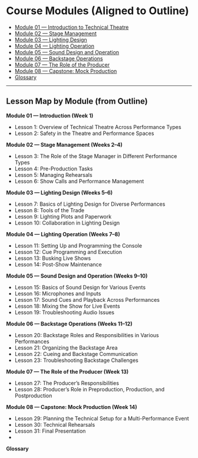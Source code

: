 # Course Modules (Aligned to Outline)

- [Module 01 — Introduction to Technical Theatre](01-introduction.md)
- [Module 02 — Stage Management](02-stage-management.md)
- [Module 03 — Lighting Design](03-lighting-design.md)
- [Module 04 — Lighting Operation](04-lighting-operation.md)
- [Module 05 — Sound Design and Operation](05-sound-design-and-operation.md)
- [Module 06 — Backstage Operations](06-backstage-operations.md)
- [Module 07 — The Role of the Producer](07-producer-role.md)
- [Module 08 — Capstone: Mock Production](08-capstone-mock-production.md)
- [Glossary](00-glossary.md)

---

## Lesson Map by Module (from Outline)

**Module 01 — Introduction (Week 1)**
- Lesson 1: Overview of Technical Theatre Across Performance Types
- Lesson 2: Safety in the Theatre and Performance Spaces

**Module 02 — Stage Management (Weeks 2–4)**
- Lesson 3: The Role of the Stage Manager in Different Performance Types
- Lesson 4: Pre-Production Tasks
- Lesson 5: Managing Rehearsals
- Lesson 6: Show Calls and Performance Management

**Module 03 — Lighting Design (Weeks 5–6)**
- Lesson 7: Basics of Lighting Design for Diverse Performances
- Lesson 8: Tools of the Trade
- Lesson 9: Lighting Plots and Paperwork
- Lesson 10: Collaboration in Lighting Design

**Module 04 — Lighting Operation (Weeks 7–8)**
- Lesson 11: Setting Up and Programming the Console
- Lesson 12: Cue Programming and Execution
- Lesson 13: Busking Live Shows
- Lesson 14: Post-Show Maintenance

**Module 05 — Sound Design and Operation (Weeks 9–10)**
- Lesson 15: Basics of Sound Design for Various Events
- Lesson 16: Microphones and Inputs
- Lesson 17: Sound Cues and Playback Across Performances
- Lesson 18: Mixing the Show for Live Events
- Lesson 19: Troubleshooting Audio Issues

**Module 06 — Backstage Operations (Weeks 11–12)**
- Lesson 20: Backstage Roles and Responsibilities in Various Performances
- Lesson 21: Organizing the Backstage Area
- Lesson 22: Cueing and Backstage Communication
- Lesson 23: Troubleshooting Backstage Challenges

**Module 07 — The Role of the Producer (Week 13)**
- Lesson 27: The Producer’s Responsibilities
- Lesson 28: Producer’s Role in Preproduction, Production, and Postproduction

**Module 08 — Capstone: Mock Production (Week 14)**
- Lesson 29: Planning the Technical Setup for a Multi-Performance Event
- Lesson 30: Technical Rehearsals
- Lesson 31: Final Presentation
- 
**Glossary**

